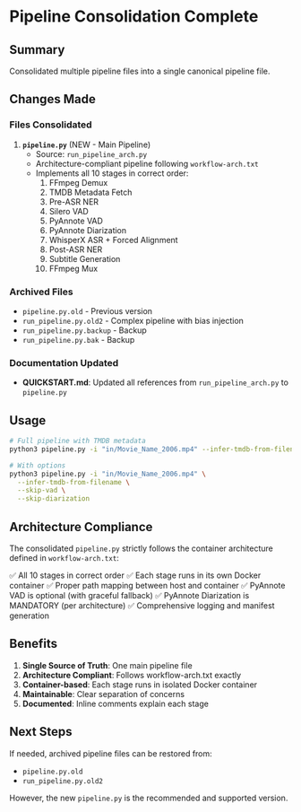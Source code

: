 # Pipeline Consolidation Complete

## Summary

Consolidated multiple pipeline files into a single canonical pipeline file.

## Changes Made

### Files Consolidated

1. **`pipeline.py`** (NEW - Main Pipeline)
   - Source: `run_pipeline_arch.py`
   - Architecture-compliant pipeline following `workflow-arch.txt`
   - Implements all 10 stages in correct order:
     1. FFmpeg Demux
     2. TMDB Metadata Fetch
     3. Pre-ASR NER
     4. Silero VAD
     5. PyAnnote VAD
     6. PyAnnote Diarization
     7. WhisperX ASR + Forced Alignment
     8. Post-ASR NER
     9. Subtitle Generation
     10. FFmpeg Mux

### Archived Files

- `pipeline.py.old` - Previous version
- `run_pipeline.py.old2` - Complex pipeline with bias injection
- `run_pipeline.py.backup` - Backup
- `run_pipeline.py.bak` - Backup

### Documentation Updated

- **QUICKSTART.md**: Updated all references from `run_pipeline_arch.py` to `pipeline.py`

## Usage

```bash
# Full pipeline with TMDB metadata
python3 pipeline.py -i "in/Movie_Name_2006.mp4" --infer-tmdb-from-filename

# With options
python3 pipeline.py -i "in/Movie_Name_2006.mp4" \
  --infer-tmdb-from-filename \
  --skip-vad \
  --skip-diarization
```

## Architecture Compliance

The consolidated `pipeline.py` strictly follows the container architecture defined in `workflow-arch.txt`:

✅ All 10 stages in correct order
✅ Each stage runs in its own Docker container
✅ Proper path mapping between host and container
✅ PyAnnote VAD is optional (with graceful fallback)
✅ PyAnnote Diarization is MANDATORY (per architecture)
✅ Comprehensive logging and manifest generation

## Benefits

1. **Single Source of Truth**: One main pipeline file
2. **Architecture Compliant**: Follows workflow-arch.txt exactly
3. **Container-based**: Each stage runs in isolated Docker container
4. **Maintainable**: Clear separation of concerns
5. **Documented**: Inline comments explain each stage

## Next Steps

If needed, archived pipeline files can be restored from:
- `pipeline.py.old`
- `run_pipeline.py.old2`

However, the new `pipeline.py` is the recommended and supported version.
